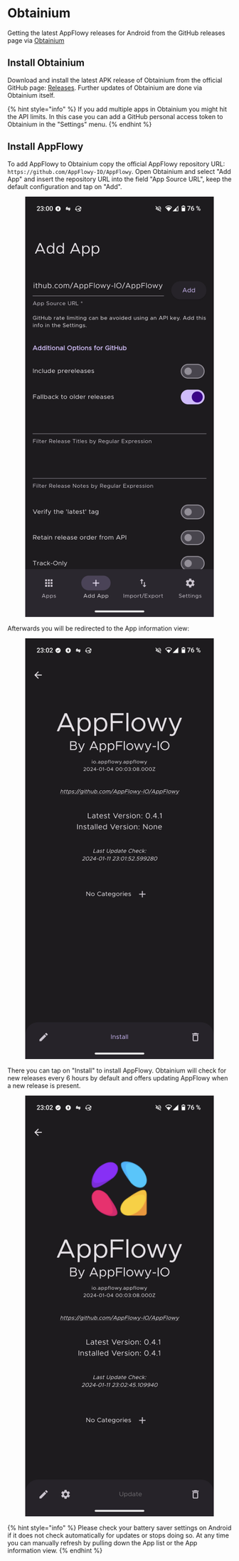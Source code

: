 # Obtainium

Getting the latest AppFlowy releases for Android from the GitHub releases page via [Obtainium](https://github.com/ImranR98/Obtainium)

## Install Obtainium

Download and install the latest APK release of Obtainium from the official GitHub page: [Releases](https://github.com/ImranR98/Obtainium/releases). Further updates of Obtainium are done via Obtainium itself.

{% hint style="info" %}
If you add multiple apps in Obtainium you might hit the API limits. In this case you can add a GitHub personal access token to Obtainium in the "Settings" menu. 
{% endhint %}

## Install AppFlowy

To add AppFlowy to Obtainium copy the official AppFlowy repository URL: `https://github.com/AppFlowy-IO/AppFlowy`. Open Obtainium and select "Add App" and insert the repository URL into the field "App Source URL", keep the default configuration and tap on "Add". 

<figure><img src="../../../.gitbook/assets/obtainium_add_app.png" alt=""><figcaption></figcaption></figure>

Afterwards you will be redirected to the App information view:

<figure><img src="../../../.gitbook/assets/obtainium_install_appflowy.png" alt=""><figcaption></figcaption></figure>

There you can tap on "Install" to install AppFlowy. Obtainium will check for new releases every 6 hours by default and offers updating AppFlowy when a new release is present. 

<figure><img src="../../../.gitbook/assets/obtainium_app_info.png" alt=""><figcaption></figcaption></figure>

{% hint style="info" %}
Please check your battery saver settings on Android if it does not check automatically for updates or stops doing so. At any time you can manually refresh by pulling down the App list or the App information view.
{% endhint %}
